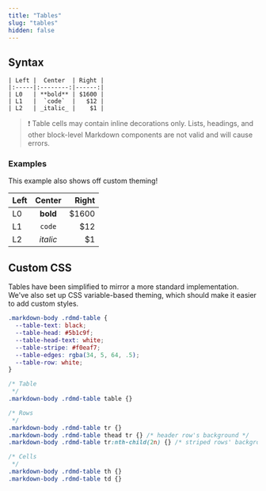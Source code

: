 ```yaml
---
title: "Tables"
slug: "tables"
hidden: false
---
```

## Syntax

    | Left |  Center  | Right |
    |:-----|:--------:|------:|
    | L0   | **bold** | $1600 |
    | L1   |  `code`  |   $12 |
    | L2   | _italic_ |    $1 |

> ❗️ Table cells may contain inline decorations only.
> Lists, headings, and other block-level Markdown components are not valid and will cause errors.

### Examples

This example also shows off custom theming!

| Left |  Center  | Right |
|:-----|:--------:|------:|
| L0   | **bold** | $1600 |
| L1   |  `code`  |   $12 |
| L2   | _italic_ |    $1 |

## Custom CSS

Tables have been simplified to mirror a more standard implementation. We've also set up CSS variable-based theming, which should make it easier to add custom styles.

```scss CSS Variables
.markdown-body .rdmd-table {
  --table-text: black;
  --table-head: #5b1c9f;
  --table-head-text: white;
  --table-stripe: #f0eaf7;
  --table-edges: rgba(34, 5, 64, .5);
  --table-row: white;
}
```
```scss CSS Selectors
/* Table
 */
.markdown-body .rdmd-table table {}

/* Rows
 */
.markdown-body .rdmd-table tr {}
.markdown-body .rdmd-table thead tr {} /* header row's background */
.markdown-body .rdmd-table tr:nth-child(2n) {} /* striped rows' background */

/* Cells
 */
.markdown-body .rdmd-table th {}
.markdown-body .rdmd-table td {}
```

<style>
  .markdown-body .rdmd-table {
    --table-text: black;
    --table-head: #5b1c9f;
    --table-head-text: white;
    --table-stripe: #f0eaf7;
    --table-edges: rgba(34, 5, 64, .5);
    --table-row: white;
  }

  #rdmd-demo .markdown-body .rdmd-table thead tr {
    box-shadow: none;
  }

  #rdmd-demo .markdown-body .rdmd-table thead tr th:last-child {
    box-shadow: none;
  }
</style>
